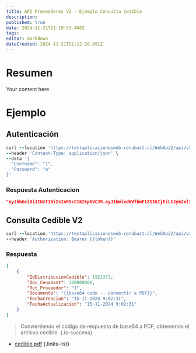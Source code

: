 ```yaml
---
title: API Proveedores V2 - Ejemplo Consulta Cedible
description: 
published: true
date: 2024-11-21T21:19:53.488Z
tags: 
editor: markdown
dateCreated: 2024-11-21T21:12:20.891Z
---
```


# Resumen
Your content here


# Ejemplo

## Autenticación

```ruby
curl --location 'https://testaplicacionesweb.cenabast.cl/WebApi2/api/v2/login/authenticate' \
--header 'Content-Type: application/json' \
--data '{
  "Username": "1",
  "Password": "a"
}'
``` 

### Respuesta Autenticacion

```json
"eyJhbGciOiJIUzI1NiIsInR5cCI6IkpXVCJ9.eyJ1bmlxdWVfbmFtZSI6IjEiLCJyb2xlIjoiUHJvdmVlZG9yIiwibmJmIjoxNzMyMjIzMTYzLCJleHAiOjE3MzIyMjQ5NjMsImlhdCI6MTczMjIyMzE2MywiaXNzIjoiaHR0cDovL2xvY2FsaG9zdC8iLCJhdWQiOiJodHRwOi8vbG9jYWxob3N0LyJ9.9uT-Qs4NyvbQDdtOBzfmvR_Nz1zkuIs3LLMijxflMIw"
```



## Consulta Cedible V2

```ruby
curl --location 'https://testaplicacionesweb.cenabast.cl/WebApi2/api/v2/Public/cedible/300000000' \
--header 'Authorization: Bearer {{token}}'
```

### Respuesta

```json
[
    {
        "IdDistribucionCedible": 1921373,
        "Doc_Cenabast": 300000000,
        "Rut_Proveedor": "1",
        "Documento": "{{base64 code -- convertir a PDF}}",
        "FechaCreacion": "15-11-2024 9:02:31",
        "FechaActualizacion": "15-11-2024 9:02:31"
    }
]
```

> Conviertiendo el código de respuesta de base64 a PDF, obtenemos el archivo cedible. 
{.is-success}

- [cedible.pdf](/adjuntos/cedible.pdf)
{.links-list}